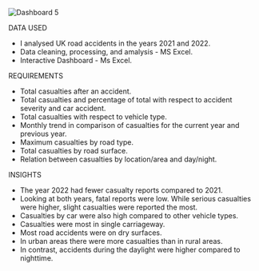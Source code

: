 ![Dashboard 5](https://github.com/JaneNnyawira/UK-Roads-Accidents-Project/assets/134518125/0ae18a69-d935-42b0-888d-4f427b3605f7)


DATA USED
* I analysed UK road accidents in the years 2021 and 2022.
* Data cleaning, processing, and amalysis - MS Excel.
* Interactive Dashboard - Ms Excel.

REQUIREMENTS
* Total casualties after an accident.
* Total casualties and percentage of total with respect to accident severity and car accident.
* Total casualties with respect to vehicle type.
* Monthly trend in comparison of casualties for the current year and previous year.
* Maximum casualties by road type.
* Total casualties by road surface.
* Relation between casualties by location/area and day/night.

INSIGHTS
* The year 2022 had fewer casualty reports compared to 2021.
* Looking at both years, fatal reports were low. While serious casualties were higher, slight casualties were reported the most.
* Casualties by car were also high compared to other vehicle types.
* Casualties were most in single carriageway.
* Most road accidents were on dry surfaces.
* In urban areas there were more casualties than in rural areas.
* In contrast, accidents during the daylight were higher compared to nighttime.
 



